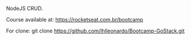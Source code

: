 NodeJS CRUD.

Course available at: https://rocketseat.com.br/bootcamp

For clone: git clone https://github.com/lhlleonardo/Bootcamp-GoStack.git
